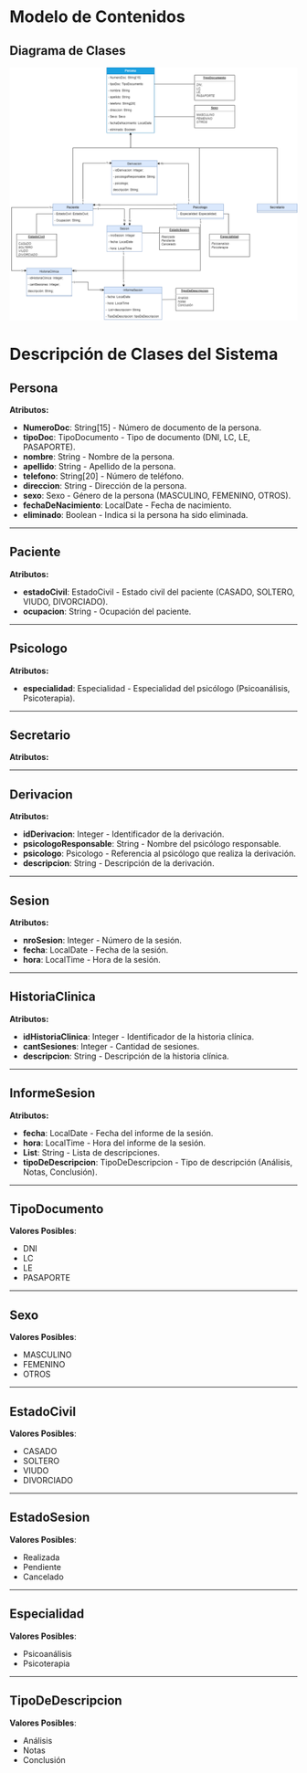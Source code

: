 # Modelo de Contenidos

## Diagrama de Clases
![Diagrama de Clases](/docs/diagramaClases.png)

# Descripción de Clases del Sistema

## Persona
**Atributos:**
- **NumeroDoc**: String[15] - Número de documento de la persona.
- **tipoDoc**: TipoDocumento - Tipo de documento (DNI, LC, LE, PASAPORTE).
- **nombre**: String - Nombre de la persona.
- **apellido**: String - Apellido de la persona.
- **telefono**: String[20] - Número de teléfono.
- **direccion**: String - Dirección de la persona.
- **sexo**: Sexo - Género de la persona (MASCULINO, FEMENINO, OTROS).
- **fechaDeNacimiento**: LocalDate - Fecha de nacimiento.
- **eliminado**: Boolean - Indica si la persona ha sido eliminada.

---
## Paciente
**Atributos:**
- **estadoCivil**: EstadoCivil - Estado civil del paciente (CASADO, SOLTERO, VIUDO, DIVORCIADO).
- **ocupacion**: String - Ocupación del paciente.

---

## Psicologo
**Atributos:**
- **especialidad**: Especialidad - Especialidad del psicólogo (Psicoanálisis, Psicoterapia).
---

## Secretario
**Atributos:**

---

## Derivacion
**Atributos:**
- **idDerivacion**: Integer - Identificador de la derivación.
- **psicologoResponsable**: String - Nombre del psicólogo responsable.
- **psicologo**: Psicologo - Referencia al psicólogo que realiza la derivación.
- **descripcion**: String - Descripción de la derivación.

---

## Sesion
**Atributos:**
- **nroSesion**: Integer - Número de la sesión.
- **fecha**: LocalDate - Fecha de la sesión.
- **hora**: LocalTime - Hora de la sesión.

---

## HistoriaClinica
**Atributos:**
- **idHistoriaClinica**: Integer - Identificador de la historia clínica.
- **cantSesiones**: Integer - Cantidad de sesiones.
- **descripcion**: String - Descripción de la historia clínica.

---

## InformeSesion
**Atributos:**
- **fecha**: LocalDate - Fecha del informe de la sesión.
- **hora**: LocalTime - Hora del informe de la sesión.
- **List<descripcion>**: String - Lista de descripciones.
- **tipoDeDescripcion**: TipoDeDescripcion - Tipo de descripción (Análisis, Notas, Conclusión).

---

## TipoDocumento
**Valores Posibles**:
- DNI
- LC
- LE
- PASAPORTE

---

## Sexo
**Valores Posibles**:
- MASCULINO
- FEMENINO
- OTROS

---

## EstadoCivil
**Valores Posibles**:
- CASADO
- SOLTERO
- VIUDO
- DIVORCIADO

---

## EstadoSesion
**Valores Posibles**:
- Realizada
- Pendiente
- Cancelado

---

## Especialidad
**Valores Posibles**:
- Psicoanálisis
- Psicoterapia

---

## TipoDeDescripcion
**Valores Posibles**:
- Análisis
- Notas
- Conclusión
